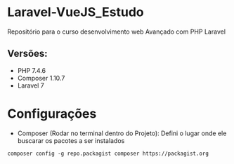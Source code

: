 # Laravel-VueJS_Estudo
Repositório para o curso desenvolvimento web Avançado com PHP Laravel
## Versões:
* PHP 7.4.6
* Composer 1.10.7
* Laravel 7

# Configurações

* Composer (Rodar no terminal dentro do Projeto):
Defini o lugar onde ele buscarar os pacotes a ser instalados
```
composer config -g repo.packagist composer https://packagist.org
```
